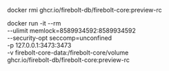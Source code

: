 docker rmi ghcr.io/firebolt-db/firebolt-core:preview-rc

docker run -it --rm \
  --ulimit memlock=8589934592:8589934592 \
  --security-opt seccomp=unconfined \
  -p 127.0.0.1:3473:3473 \
  -v firebolt-core-data:/firebolt-core/volume \
  ghcr.io/firebolt-db/firebolt-core:preview-rc


